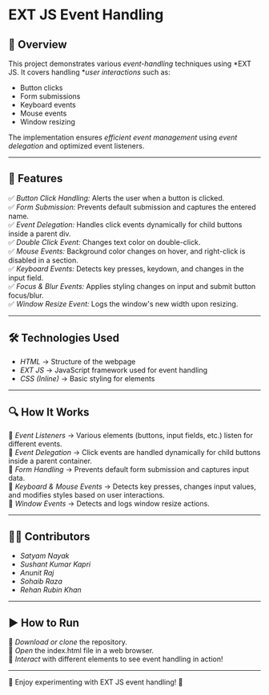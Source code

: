 # EXT JS Event Handling 

## 📌 Overview
This project demonstrates various *event-handling* techniques using *EXT JS. It covers handling **user interactions* such as:
- Button clicks
- Form submissions
- Keyboard events
- Mouse events
- Window resizing 

The implementation ensures *efficient event management* using *event delegation* and optimized event listeners.

---

## 🚀 Features

✅ *Button Click Handling:* Alerts the user when a button is clicked.  
✅ *Form Submission:* Prevents default submission and captures the entered name.  
✅ *Event Delegation:* Handles click events dynamically for child buttons inside a parent div.  
✅ *Double Click Event:* Changes text color on double-click.  
✅ *Mouse Events:* Background color changes on hover, and right-click is disabled in a section.  
✅ *Keyboard Events:* Detects key presses, keydown, and changes in the input field.  
✅ *Focus & Blur Events:* Applies styling changes on input and submit button focus/blur.  
✅ *Window Resize Event:* Logs the window's new width upon resizing.  

---

## 🛠 Technologies Used

- *HTML* → Structure of the webpage  
- *EXT JS* → JavaScript framework used for event handling  
- *CSS (Inline)* → Basic styling for elements  

---

## 🔍 How It Works

📌 *Event Listeners* → Various elements (buttons, input fields, etc.) listen for different events.  
📌 *Event Delegation* → Click events are handled dynamically for child buttons inside a parent container.  
📌 *Form Handling* → Prevents default form submission and captures input data.  
📌 *Keyboard & Mouse Events* → Detects key presses, changes input values, and modifies styles based on user interactions.  
📌 *Window Events* → Detects and logs window resize actions.  

---

## 👨‍💻 Contributors

- *Satyam Nayak*  
- *Sushant Kumar Kapri*  
- *Anunit Raj*  
- *Sohaib Raza*  
- *Rehan Rubin Khan*  

---

## ▶ How to Run

⿡ *Download or clone* the repository.  
⿢ *Open* the index.html file in a web browser.  
⿣ *Interact* with different elements to see event handling in action!  

---

🌟 Enjoy experimenting with EXT JS event handling! 🚀
